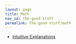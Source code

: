 ```yaml
---
layout: page
title: Math
nav_id: the-good-stuff
permalink: the-good-stuff/math
---
```


- [Intuitive Explanations](https://www.intuitiveexplanations.com)
